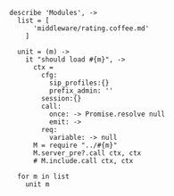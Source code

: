     describe 'Modules', ->
      list = [
          'middleware/rating.coffee.md'
        ]

      unit = (m) ->
        it "should load #{m}", ->
          ctx =
            cfg:
              sip_profiles:{}
              prefix_admin: ''
            session:{}
            call:
              once: -> Promise.resolve null
              emit: ->
            req:
              variable: -> null
          M = require "../#{m}"
          M.server_pre?.call ctx, ctx
          # M.include.call ctx, ctx

      for m in list
        unit m
